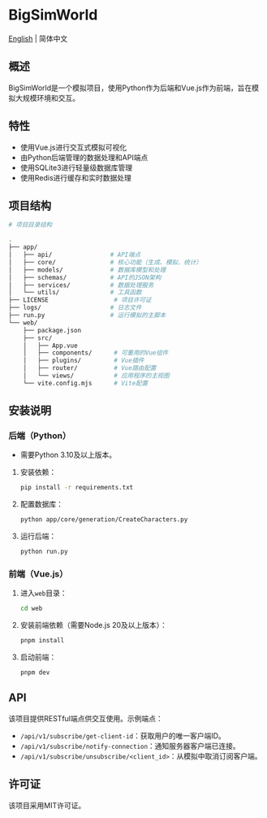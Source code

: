 # BigSimWorld

[English](./README-en.md) | 简体中文

## 概述
BigSimWorld是一个模拟项目，使用Python作为后端和Vue.js作为前端，旨在模拟大规模环境和交互。

## 特性
- 使用Vue.js进行交互式模拟可视化
- 由Python后端管理的数据处理和API端点
- 使用SQLite3进行轻量级数据库管理
- 使用Redis进行缓存和实时数据处理

## 项目结构
```bash
# 项目目录结构

.
├── app/
│   ├── api/                # API端点
│   ├── core/               # 核心功能（生成、模拟、统计）
│   ├── models/             # 数据库模型和处理
│   ├── schemas/            # API的JSON架构
│   ├── services/           # 数据处理服务
│   └── utils/              # 工具函数
├── LICENSE                  # 项目许可证
├── logs/                   # 日志文件
├── run.py                  # 运行模拟的主脚本
└── web/
    ├── package.json
    ├── src/
    │   ├── App.vue
    │   ├── components/      # 可重用的Vue组件
    │   ├── plugins/         # Vue插件
    │   ├── router/          # Vue路由配置
    │   └── views/           # 应用程序的主视图
    └── vite.config.mjs      # Vite配置
```

## 安装说明

### 后端（Python）
- 需要Python 3.10及以上版本。
1. 安装依赖：
   ```bash
   pip install -r requirements.txt
   ```
2. 配置数据库：
   ```bash
   python app/core/generation/CreateCharacters.py
   ```
3. 运行后端：
   ```bash
   python run.py
   ```

### 前端（Vue.js）
1. 进入`web`目录：
   ```bash
   cd web
   ```
2. 安装前端依赖（需要Node.js 20及以上版本）：
   ```bash
   pnpm install
   ```
3. 启动前端：
   ```bash
   pnpm dev
   ```

## API
该项目提供RESTful端点供交互使用。示例端点：
- `/api/v1/subscribe/get-client-id`：获取用户的唯一客户端ID。
- `/api/v1/subscribe/notify-connection`：通知服务器客户端已连接。
- `/api/v1/subscribe/unsubscribe/<client_id>`：从模拟中取消订阅客户端。

## 许可证
该项目采用MIT许可证。